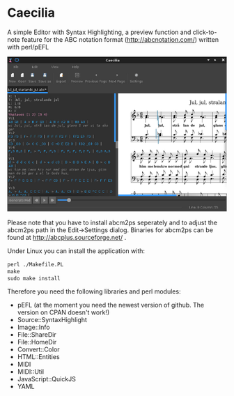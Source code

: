 # Caecilia
A simple Editor with Syntax Highlighting, a preview function and click-to-note feature for the ABC notation format (http://abcnotation.com/) written with perl/pEFL

![Screenshot to Caecilia](https://github.com/MaxPerl/Caecilia/raw/master/screenshot.jpg "Screenshot to Caecilia")

Please note that you have to install abcm2ps seperately and to adjust the abcm2ps path in the Edit->Settings dialog. Binaries for abcm2ps can be found at http://abcplus.sourceforge.net/ .

Under Linux you can install the application with:

```
perl ./Makefile.PL
make
sudo make install
```

Therefore you need the following libraries and perl modules:

* pEFL (at the moment you need the newest version of github. The version on CPAN doesn't work!)
* Source::SyntaxHighlight
* Image::Info
* File::ShareDir
* File::HomeDir
* Convert::Color
* HTML::Entities
* MIDI
* MIDI::Util
* JavaScript::QuickJS
* YAML
